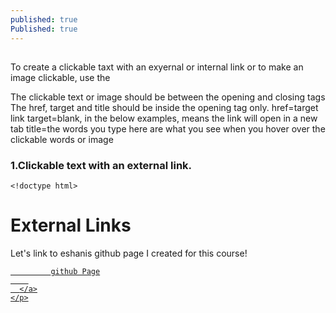 ```yaml
---
published: true
Published: true
---
```

##

To create a clickable taxt with an exyernal or internal link or to make an image clickable, use the 
	<a> </a>


The clickable text or image should be between the opening and closing tags
The href, target and title should be inside the opening tag only.
href=target link
target=blank, in the below examples, means the link will open in a new tab
title=the words you type here are what you see when you hover over the clickable words or image 

    
### 1.Clickable text with an external link.

	<!doctype html>
<html>
<head>
  <meta charset="utf-8">
  <title>Links</title>
</head>
<body>
  <h1 id="top">External Links</h1>
  <section>
    <p>
      Let's link to eshanis github page I created for this course!
      <!-- link to eshanis page WITH TARGET-->
      <a href="https://github.com/eshanis" 
      target="_blank" title="star my github!">
       
             github Page
        
      </a>
    </p>
